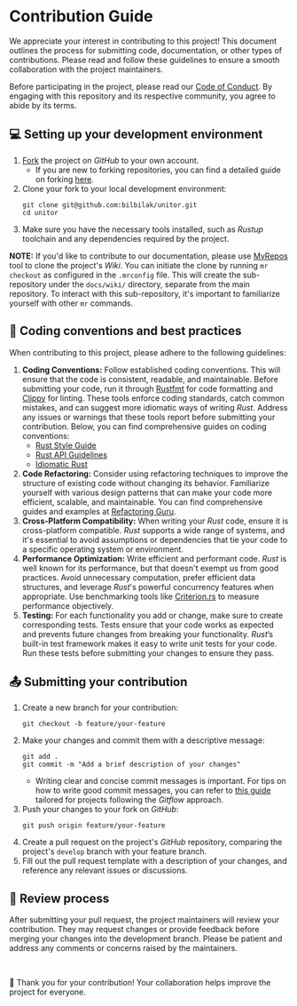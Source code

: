 # Contribution Guide

We appreciate your interest in contributing to this project! This document outlines the process for submitting code, documentation, or other types of contributions. Please read and follow these guidelines to ensure a smooth collaboration with the project maintainers.

Before participating in the project, please read our [Code of Conduct](https://github.com/bilbilak/unitor?tab=coc-ov-file#readme). By engaging with this repository and its respective community, you agree to abide by its terms.

## 💻 Setting up your development environment

1. [Fork](https://github.com/bilbilak/unitor/fork) the project on _GitHub_ to your own account.
    - If you are new to forking repositories, you can find a detailed guide on forking [here](https://docs.github.com/en/get-started/quickstart/fork-a-repo).
2. Clone your fork to your local development environment:
    ```
    git clone git@github.com:bilbilak/unitor.git
    cd unitor
    ```
3. Make sure you have the necessary tools installed, such as _Rustup_ toolchain and any dependencies required by the project.

**NOTE:** If you'd like to contribute to our documentation, please use [MyRepos](https://myrepos.branchable.com) tool to clone the project's _Wiki_. You can initiate the clone by running `mr checkout` as configured in the `.mrconfig` file. This will create the sub-repository under the `docs/wiki/` directory, separate from the main repository. To interact with this sub-repository, it's important to familiarize yourself with other `mr` commands.

## 📐 Coding conventions and best practices

When contributing to this project, please adhere to the following guidelines:

1. **Coding Conventions:** Follow established coding conventions. This will ensure that the code is consistent, readable, and maintainable. Before submitting your code, run it through [Rustfmt](https://github.com/rust-lang/rustfmt) for code formatting and [Clippy](https://github.com/rust-lang/rust-clippy) for linting. These tools enforce coding standards, catch common mistakes, and can suggest more idiomatic ways of writing _Rust_. Address any issues or warnings that these tools report before submitting your contribution. Below, you can find comprehensive guides on coding conventions:
    - [Rust Style Guide](https://enso.org/docs/developer/enso/style-guide/rust.html)
    - [Rust API Guidelines](https://rust-lang.github.io/api-guidelines/)
    - [Idiomatic Rust](https://github.com/mre/idiomatic-rust)
2. **Code Refactoring:** Consider using refactoring techniques to improve the structure of existing code without changing its behavior. Familiarize yourself with various design patterns that can make your code more efficient, scalable, and maintainable. You can find comprehensive guides and examples at [Refactoring Guru](https://refactoring.guru/).
3. **Cross-Platform Compatibility:** When writing your _Rust_ code, ensure it is cross-platform compatible. _Rust_ supports a wide range of systems, and it's essential to avoid assumptions or dependencies that tie your code to a specific operating system or environment.
4. **Performance Optimization:** Write efficient and performant code. _Rust_ is well known for its performance, but that doesn't exempt us from good practices. Avoid unnecessary computation, prefer efficient data structures, and leverage _Rust_'s powerful concurrency features when appropriate. Use benchmarking tools like [Criterion.rs](https://github.com/bheisler/criterion.rs) to measure performance objectively.
5. **Testing:** For each functionality you add or change, make sure to create corresponding tests. Tests ensure that your code works as expected and prevents future changes from breaking your functionality. _Rust_’s built-in test framework makes it easy to write unit tests for your code. Run these tests before submitting your changes to ensure they pass.

## 📤 Submitting your contribution

1. Create a new branch for your contribution:
    ```
    git checkout -b feature/your-feature
    ```
2. Make your changes and commit them with a descriptive message:
    ```
    git add .
    git commit -m "Add a brief description of your changes"
    ```
    - Writing clear and concise commit messages is important. For tips on how to write good commit messages, you can refer to [this guide](https://chris.beams.io/posts/git-commit/) tailored for projects following the _Gitflow_ approach.
3. Push your changes to your fork on _GitHub_:
    ```
    git push origin feature/your-feature
    ```
4. Create a pull request on the project's _GitHub_ repository, comparing the project's `develop` branch with your feature branch.
5. Fill out the pull request template with a description of your changes, and reference any relevant issues or discussions.

## 🧐 Review process

After submitting your pull request, the project maintainers will review your contribution. They may request changes or provide feedback before merging your changes into the development branch. Please be patient and address any comments or concerns raised by the maintainers.

<br>

💖 Thank you for your contribution! Your collaboration helps improve the project for everyone.

